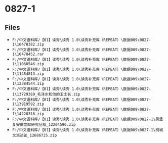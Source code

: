 # 0827-1

## Files

- `F:/中文语料库/【01】读秀\读秀 1.0\读秀补充库（REPEAT）\数据009\0827-1\10478382.zip`
- `F:/中文语料库/【01】读秀\读秀 1.0\读秀补充库（REPEAT）\数据009\0827-1\10478452.rar`
- `F:/中文语料库/【01】读秀\读秀 1.0\读秀补充库（REPEAT）\数据009\0827-1\11060546.zip`
- `F:/中文语料库/【01】读秀\读秀 1.0\读秀补充库（REPEAT）\数据009\0827-1\11484813.zip`
- `F:/中文语料库/【01】读秀\读秀 1.0\读秀补充库（REPEAT）\数据009\0827-1\12384544.zip`
- `F:/中文语料库/【01】读秀\读秀 1.0\读秀补充库（REPEAT）\数据009\0827-1\13729389_毛泽东和他的卫士长.zip`
- `F:/中文语料库/【01】读秀\读秀 1.0\读秀补充库（REPEAT）\数据009\0827-1\13919592.zip`
- `F:/中文语料库/【01】读秀\读秀 1.0\读秀补充库（REPEAT）\数据009\0827-1\14228316.zip`
- `F:/中文语料库/【01】读秀\读秀 1.0\读秀补充库（REPEAT）\数据009\0827-1\吴孟复安徽文献研究丛稿_12204590.zip`
- `F:/中文语料库/【01】读秀\读秀 1.0\读秀补充库（REPEAT）\数据009\0827-1\桐城文派述论_12686725.zip`
